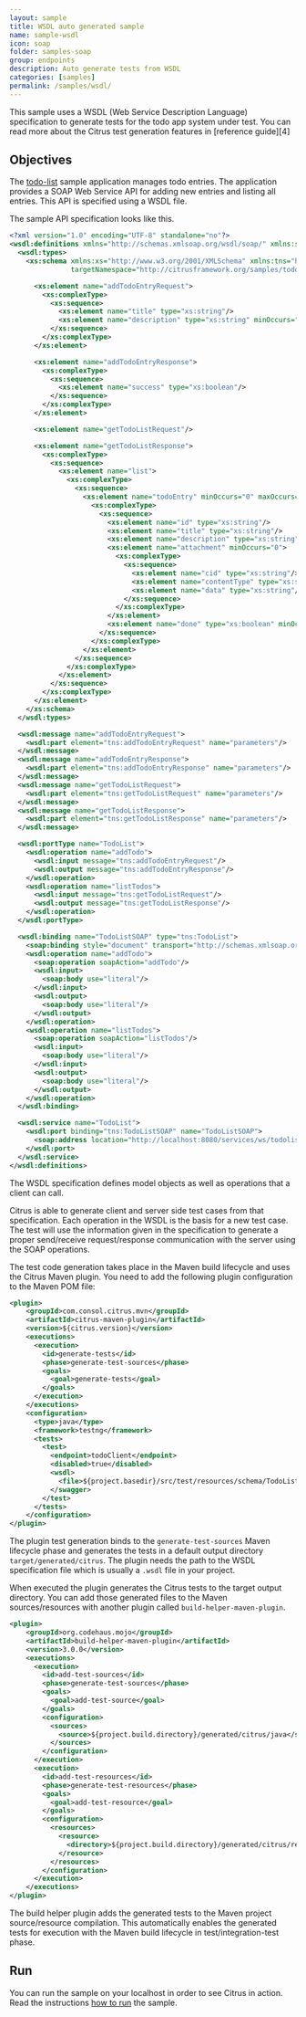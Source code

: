 ```yaml
---
layout: sample
title: WSDL auto generated sample
name: sample-wsdl
icon: soap
folder: samples-soap
group: endpoints
description: Auto generate tests from WSDL
categories: [samples]
permalink: /samples/wsdl/
---
```


This sample uses a WSDL (Web Service Description Language) specification to generate tests for the todo app system under test. You can read more about the 
Citrus test generation features in [reference guide][4]

Objectives
---------

The [todo-list](../todo-app/README.md) sample application manages todo entries. The application provides a SOAP Web Service API 
for adding new entries and listing all entries. This API is specified using a WSDL file.

The sample API specification looks like this.

```xml
<?xml version="1.0" encoding="UTF-8" standalone="no"?>
<wsdl:definitions xmlns="http://schemas.xmlsoap.org/wsdl/soap/" xmlns:soap="http://schemas.xmlsoap.org/wsdl/soap/" xmlns:tns="http://citrusframework.org/samples/todolist" xmlns:wsdl="http://schemas.xmlsoap.org/wsdl/" name="TodoList" targetNamespace="http://citrusframework.org/samples/todolist">
  <wsdl:types>
    <xs:schema xmlns:xs="http://www.w3.org/2001/XMLSchema" xmlns:tns="http://citrusframework.org/samples/todolist"
               targetNamespace="http://citrusframework.org/samples/todolist" elementFormDefault="qualified">

      <xs:element name="addTodoEntryRequest">
        <xs:complexType>
          <xs:sequence>
            <xs:element name="title" type="xs:string"/>
            <xs:element name="description" type="xs:string" minOccurs="0"/>
          </xs:sequence>
        </xs:complexType>
      </xs:element>

      <xs:element name="addTodoEntryResponse">
        <xs:complexType>
          <xs:sequence>
            <xs:element name="success" type="xs:boolean"/>
          </xs:sequence>
        </xs:complexType>
      </xs:element>

      <xs:element name="getTodoListRequest"/>

      <xs:element name="getTodoListResponse">
        <xs:complexType>
          <xs:sequence>
            <xs:element name="list">
              <xs:complexType>
                <xs:sequence>
                  <xs:element name="todoEntry" minOccurs="0" maxOccurs="unbounded">
                    <xs:complexType>
                      <xs:sequence>
                        <xs:element name="id" type="xs:string"/>
                        <xs:element name="title" type="xs:string"/>
                        <xs:element name="description" type="xs:string" minOccurs="0"/>
                        <xs:element name="attachment" minOccurs="0">
                          <xs:complexType>
                            <xs:sequence>
                              <xs:element name="cid" type="xs:string"/>
                              <xs:element name="contentType" type="xs:string"/>
                              <xs:element name="data" type="xs:string"/>
                            </xs:sequence>
                          </xs:complexType>
                        </xs:element>
                        <xs:element name="done" type="xs:boolean" minOccurs="0"/>
                      </xs:sequence>
                    </xs:complexType>
                  </xs:element>
                </xs:sequence>
              </xs:complexType>
            </xs:element>
          </xs:sequence>
        </xs:complexType>
      </xs:element>
    </xs:schema>
  </wsdl:types>

  <wsdl:message name="addTodoEntryRequest">
    <wsdl:part element="tns:addTodoEntryRequest" name="parameters"/>
  </wsdl:message>
  <wsdl:message name="addTodoEntryResponse">
    <wsdl:part element="tns:addTodoEntryResponse" name="parameters"/>
  </wsdl:message>
  <wsdl:message name="getTodoListRequest">
    <wsdl:part element="tns:getTodoListRequest" name="parameters"/>
  </wsdl:message>
  <wsdl:message name="getTodoListResponse">
    <wsdl:part element="tns:getTodoListResponse" name="parameters"/>
  </wsdl:message>

  <wsdl:portType name="TodoList">
    <wsdl:operation name="addTodo">
      <wsdl:input message="tns:addTodoEntryRequest"/>
      <wsdl:output message="tns:addTodoEntryResponse"/>
    </wsdl:operation>
    <wsdl:operation name="listTodos">
      <wsdl:input message="tns:getTodoListRequest"/>
      <wsdl:output message="tns:getTodoListResponse"/>
    </wsdl:operation>
  </wsdl:portType>

  <wsdl:binding name="TodoListSOAP" type="tns:TodoList">
    <soap:binding style="document" transport="http://schemas.xmlsoap.org/soap/http"/>
    <wsdl:operation name="addTodo">
      <soap:operation soapAction="addTodo"/>
      <wsdl:input>
        <soap:body use="literal"/>
      </wsdl:input>
      <wsdl:output>
        <soap:body use="literal"/>
      </wsdl:output>
    </wsdl:operation>
    <wsdl:operation name="listTodos">
      <soap:operation soapAction="listTodos"/>
      <wsdl:input>
        <soap:body use="literal"/>
      </wsdl:input>
      <wsdl:output>
        <soap:body use="literal"/>
      </wsdl:output>
    </wsdl:operation>
  </wsdl:binding>

  <wsdl:service name="TodoList">
    <wsdl:port binding="tns:TodoListSOAP" name="TodoListSOAP">
      <soap:address location="http://localhost:8080/services/ws/todolist"/>
    </wsdl:port>
  </wsdl:service>
</wsdl:definitions>
```
   
The WSDL specification defines model objects as well as operations that a client can call.
    
Citrus is able to generate client and server side test cases from that specification. Each operation in the WSDL is the basis for a new test case. The test will use the information given in the
specification to generate a proper send/receive request/response communication with the server using the SOAP operations. 

The test code generation takes place in the Maven build lifecycle and uses the Citrus Maven plugin. You need to add the following plugin configuration to the Maven POM file:
    
```xml
<plugin>
    <groupId>com.consol.citrus.mvn</groupId>
    <artifactId>citrus-maven-plugin</artifactId>
    <version>${citrus.version}</version>
    <executions>
      <execution>
        <id>generate-tests</id>
        <phase>generate-test-sources</phase>
        <goals>
          <goal>generate-tests</goal>
        </goals>
      </execution>
    </executions>
    <configuration>
      <type>java</type>
      <framework>testng</framework>
      <tests>
        <test>
          <endpoint>todoClient</endpoint>
          <disabled>true</disabled>
          <wsdl>
            <file>${project.basedir}/src/test/resources/schema/TodoList.wsdl</file>
          </swagger>
        </test>
      </tests>
    </configuration>
</plugin>
```
        
The plugin test generation binds to the `generate-test-sources` Maven lifecycle phase and generates the tests in a default output directory `target/generated/citrus`. The plugin needs the path to the WSDL specification file
which is usually a `.wsdl` file in your project.
 
When executed the plugin generates the Citrus tests to the target output directory. You can add those generated files to the Maven sources/resources with another plugin called `build-helper-maven-plugin`.
        
```xml
<plugin>
    <groupId>org.codehaus.mojo</groupId>
    <artifactId>build-helper-maven-plugin</artifactId>
    <version>3.0.0</version>
    <executions>
      <execution>
        <id>add-test-sources</id>
        <phase>generate-test-sources</phase>
        <goals>
          <goal>add-test-source</goal>
        </goals>
        <configuration>
          <sources>
            <source>${project.build.directory}/generated/citrus/java</source>
          </sources>
        </configuration>
      </execution>
      <execution>
        <id>add-test-resources</id>
        <phase>generate-test-resources</phase>
        <goals>
          <goal>add-test-resource</goal>
        </goals>
        <configuration>
          <resources>
            <resource>
              <directory>${project.build.directory}/generated/citrus/resources</directory>
            </resource>
          </resources>
        </configuration>
      </execution>
    </executions>
</plugin>
```
            
The build helper plugin adds the generated tests to the Maven project source/resource compilation. This automatically enables the generated tests for execution with the Maven build lifecycle in test/integration-test phase.    
                
Run
---------

You can run the sample on your localhost in order to see Citrus in action. Read the instructions [how to run](/samples/run/) the sample.

 [1]: https://citrusframework.org/citrus/reference/html#generate
